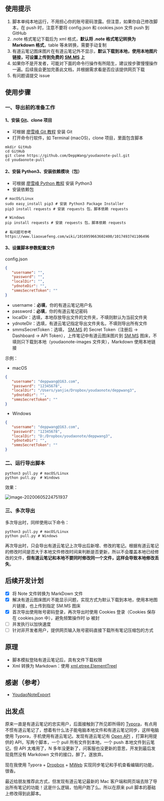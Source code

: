 ## 使用提示

1. 脚本单纯本地运行，不用担心你的账号密码泄露。但注意，如果你自己修改脚本，在 push 时，注意不要将 config.json 和 cookies.json 文件 push 到 GitHub
2. .note 格式笔记下载后为 xml 格式，**默认将 .note 格式笔记转换为 Markdown 格式**，table 等未转换，需要手动复制
3. 有道云笔记图床图片在有道云笔记外不显示，**默认下载到本地，使用本地图片链接，可设置上传到免费的 [SM.MS](https://sm.ms) 上**
4. 如果你不是开发者，可能对下面的命令行操作有所陌生，建议按步骤慢慢操作一遍。后续我会更加完善此文档，并根据需求看是否应该提供网页下载
6. 有问题请提交 issue

## 使用步骤

<!--针对普通用户-->

### 一、导出前的准备工作

#### 1、安装  [Git](https://git-scm.com/downloads)、clone 项目

- 可根据 [廖雪峰 Git 教程](https://www.liaoxuefeng.com/wiki/896043488029600/896067074338496) 安装 Git
- 打开命令行软件，如 Terminal (macOS)，clone 项目，里面包含脚本

```shell
mkdir GitHub
cd GitHub
git clone https://github.com/DeppWang/youdaonote-pull.git
cd youdaonote-pull
```

#### 2、安装 Python3、安装依赖模块（包）

- 可根据 [廖雪峰 Python 教程](https://www.liaoxuefeng.com/wiki/1016959663602400/1016959856222624) 安装 Python3
- 安装依赖包

```shell
# macOS/Linux
sudo easy_install pip3 # 安装 Python3 Package Installer
pip3 install requests # 安装 requests 包，脚本依赖 requests
```

```shell
# Windows
pip install requests # 安装 requests 包，脚本依赖 requests

# 有问题可参考 https://www.liaoxuefeng.com/wiki/1016959663602400/1017493741106496
```

#### 3、设置脚本参数配置文件

config.json

```json
{
   "username": "",
   "password": "",
   "localDir": "",
   "ydnoteDir": "",
   "smmsSecretToken": ""
}
```

* username：**必填**，你的有道云笔记用户名
* password：**必填**，你的有道云笔记密码
* localDir：选填，本地存放导出文件的文件夹，不填则默认为当前文件夹
* ydnoteDir：选填，有道云笔记指定导出文件夹名，不填则导出所有文件
* smmsSecretToken：选填， [SM.MS](https://sm.ms) 的 Secret Token（注册后 -> Dashboard -> API Token），上传笔记中有道云图床图片到 [SM.MS](https://sm.ms) 图床，不填则只下载到本地（youdaonote-images 文件夹），Markdown 使用本地链接

示例：

- macOS

```json
{
   "username": "deppwang@163.com",
   "password": "12345678",
   "localDir": "/Users/yanjie/Dropbox/youdaonote/deppwang3",
   "ydnoteDir": "",
   "smmsSecretToken": ""
}
```

- Windows

```json
{
   "username": "deppwang@163.com",
   "password": "12345678",
   "localDir": "D:/Dropbox/youdaonote/deppwang3",
   "ydnoteDir": "",
   "smmsSecretToken": ""
}
```

###  二、运行导出脚本

```shell
python3 pull.py # macOS/Linux
python pull.py  # Windows
```

效果：

![image-20200605224751937](https://deppwang.oss-cn-beijing.aliyuncs.com/blog/2020-06-05-144752.png)

### 三、多次导出

多次导出时，同样使用以下命令：

```shell
python3 pull.py # macOS/Linux
python pull.py # Windows
```

再次导出时，只会导出有道云笔记上次导出后新增、修改的笔记。根据有道云笔记的修改时间是否大于本地文件修改时间来判断是否更新，所以不会覆盖本地已经修改的文件，**但有道云笔记和本地不要同时修改同一个文件，这样会导致本地修改丢失**。

## 后续开发计划

- [x] 将 Note 文件转换为 MarkDown 文件
- [x] 解决有道云图床图片不能显示问题，实现方式为默认下载到本地，使用本地图片链接，也上传到指定 SM.MS 图床
- [x] 首次导出使用账号密码登录，再次导出时使用 Cookies 登录（Cookies 保存在 cookies.json 中），避免频繁操作时 ip 被封
- [ ] 并发执行以加快速度
- [ ] 针对非开发者用户，提供网页输入账号密码直接下载所有笔记压缩包的方式

## 原理

- 脚本模拟登陆有道云笔记后，具有文件下载权限
- Xml 转换为 Markdown：使用 [xml.etree.ElementTreeI](http://docs.python.org/3.7/library/xml.etree.elementtree.html)

## 感谢（参考）

- [YoudaoNoteExport](https://github.com/wesley2012/YoudaoNoteExport)

## 出发点

原来一直是有道云笔记的忠实用户，后面接触到了所见即所得的 [Typora](https://typora.io/)，有点用不惯有道云笔记了，想着有什么法子能电脑本地文件和有道云笔记同步，这样电脑使用 Typora，手机使用有道云笔记。发现有道云笔记有 [Open API](http://note.youdao.com/open/developguide.html) ，打算利用提供的 API，写两个脚本，一个 pull 所有文件到本地，一个 push 本地文件到云笔记。但 API 太难用了，N 多年没更新了，问客服也没更新的意思，开发到最后发现竟然没有 Markdown 文件的接口，醉了。遂放弃。

现在我使用 Typora + [Dropbox](https://www.dropbox.com/) + [MWeb](https://www.mweb.im/) 实现同步笔记和手机查看编辑的功能，很香。

最近给朋友推荐此方式，但发现有道云笔记最新的 Mac 客户端和网页端去除了导出所有笔记的功能！这是什么逻辑，怕用户跑了么。所以在原来 pull 脚本的基础上修改得到此脚本。
